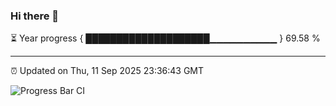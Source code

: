 ### Hi there 👋

⏳ Year progress { ████████████████████▁▁▁▁▁▁▁▁▁▁ } 69.58 %

---

⏰ Updated on Thu, 11 Sep 2025 23:36:43 GMT

![Progress Bar CI](https://github.com/IshwaranRudhara/GIT-ACTION/workflows/Progress%20Bar%20CI/badge.svg)
